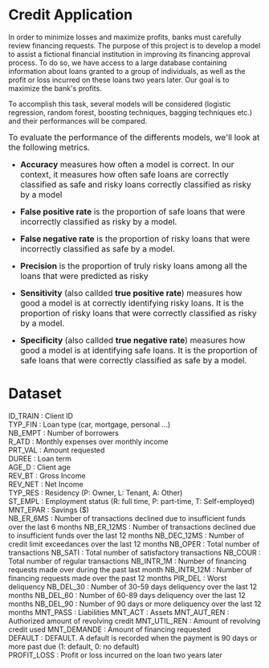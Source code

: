 # Credit Application

In order to minimize losses and maximize profits, banks must carefully review financing requests. 
The purpose of this project is to develop a model to assist a fictional financial institution in improving its financing approval process. 
To do so, we have access to a large database containing information about loans granted to a group of individuals, as well as the profit or loss incurred on these loans two years later. 
Our goal is to maximize the bank's profits.      


To accomplish this task, several models will be considered (logistic regression, random forest, boosting techniques, bagging techniques etc.) and their performances will be compared.   



<font size="3"> To evaluate the performance of the differents models, we'll look at the following metrics. </font>  

- <font size="3"> **Accuracy** measures how often a model is correct. In our context, it measures how often safe loans are correctly classified as safe and risky loans correctly classified as risky by a model </font>     

- <font size="3"> **False positive rate** is the proportion of safe loans that were incorrectly classified as risky by a model. </font>    

- <font size="3"> **False negative rate** is the proportion of risky loans that were incorrectly classified as safe by a model. </font>   

- <font size="3"> **Precision** is the proportion of truly risky loans among all the loans that were predicted as risky </font>     

- <font size="3"> **Sensitivity** (also callded **true positive rate**) measures how good a model is at correctly identifying risky loans. It is the proportion of risky loans that were correctly classified as risky by a model.  </font>     

- <font size="3"> **Specificity** (also callded **true negative rate**) measures how good a model is at identifying safe loans. It is the proportion of safe loans that were correctly classified as safe by a model. </font>








# Dataset      

ID_TRAIN : Client ID   
TYP_FIN : Loan type (car, mortgage, personal ...)     
NB_EMPT : Number of borrowers      
R_ATD : Monthly expenses over monthly income        
PRT_VAL : Amount requested      
DUREE : Loan term       
AGE_D : Client age        
REV_BT : Gross Income       
REV_NET : Net Income        
TYP_RES : Residency (P: Owner, L: Tenant, A: Other)       
ST_EMPL : Employment status (R: full time, P: part-time, T: Self-employed)        
MNT_EPAR : Savings ($)       
NB_ER_6MS : Number of transactions declined due to insufficient funds over the last 6 months
NB_ER_12MS : Number of transactions declined due to insufficient funds over the last 12 months
NB_DEC_12MS : Number of credit limit exceedances over the last 12 months
NB_OPER : Total number of transactions 
NB_SATI : Total number of satisfactory transactions 
NB_COUR : Total number of regular transactions
NB_INTR_1M : Number of financing requests made over during the past last month
NB_INTR_12M : Number of financing requests made over the past 12 months
PIR_DEL : Worst deliquency
NB_DEL_30 : Number of 30-59 days deliquency over the last 12 months
NB_DEL_60 : Number of 60-89 days deliquency over the last 12 months
NB_DEL_90 : Number of 90 days or more deliquency over the last 12 months
MNT_PASS : Liabilities
MNT_ACT : Assets
MNT_AUT_REN : Authorized amount of revolving credit 
MNT_UTIL_REN : Amount of revolving credit used
MNT_DEMANDE : Amount of financing requested    
DEFAULT : DEFAULT. A default is recorded when the payment is 90 days or more past due (1: default, 0: no default)      
PROFIT_LOSS : Profit or loss incurred on the loan two years later     




